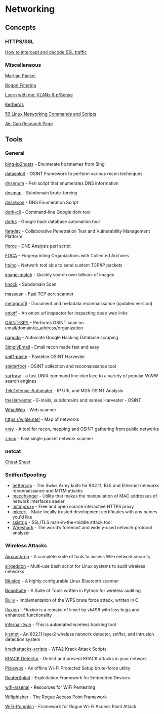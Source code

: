 # Networking

## Concepts

### HTTPS/SSL

[How to intercept and decode SSL traffic](https://drive.google.com/file/d/0B4k0iJfLtHaAS01BVDJDd0RpaW8/view)

### Miscellaneous

[Martian Packet](https://en.wikipedia.org/wiki/Martian_packet)

[Bogon Filtering](https://en.wikipedia.org/wiki/Bogon_filtering)

[Learn with me: VLANs & pfSense](https://www.youtube.com/watch?v=0_unEBSxqGY&feature=youtu.be)

[Kerberos](https://www.tarlogic.com/en/blog/how-kerberos-works/)

[59 Linux Networking Commands and Scripts](https://haydenjames.io/linux-networking-commands-scripts/)

[Air-Gap Research Page](https://cyber.bgu.ac.il/advanced-cyber/airgap)

## Tools

### General

[bing-ip2hosts](https://www.morningstarsecurity.com/research/bing-ip2hosts) - Enumerate hostnames from Bing

[datasploit](https://github.com/DataSploit/datasploit) - OSINT Framework to perform various recon techniques

[dnsenum](https://github.com/fwaeytens/dnsenum) - Perl script that enumerates DNS information

[dnsmap](https://code.google.com/archive/p/dnsmap/downloads) - Subdomain brute-forcing

[dnsrecon](https://github.com/darkoperator/dnsrecon) - DNS Enumeration Script

[dork-cli](https://github.com/jgor/dork-cli) - Command-line Google dork tool

[dorks](https://github.com/USSCltd/dorks) - Google hack database automation tool

[faraday](https://github.com/infobyte/faraday) - Collaborative Penetration Test and Vulnerability Management Platform

[fierce](http://git.kali.org/gitweb/?p=packages/fierce.git;a=summary) - DNS Analysis perl script

[FOCA](https://github.com/ElevenPaths/FOCA) - Fingerprinting Organizations with Collected Archives

[hping](https://github.com/antirez/hping) - Network tool able to send custom TCP/IP packets

[image-match](https://github.com/ascribe/image-match]) - Quickly search over billions of images

[knock](https://github.com/guelfoweb/knock) - Subdomain Scan

[masscan](https://github.com/robertdavidgraham/masscan) - Fast TCP port scanner

[metagoofil](https://github.com/opsdisk/metagoofil) - Document and metadata reconnaissance (updated version)

[onioff](https://github.com/k4m4/onioff) - An onion url inspector for inspecting deep web links

[OSINT-SPY](https://github.com/SharadKumar97/OSINT-SPY) - Performs OSINT scan on email/domain/ip_address/organization

[pagodo](https://github.com/opsdisk/pagodo) - Automate Google Hacking Database scraping

[SimplyEmail](https://github.com/SimplySecurity/SimplyEmail) - Email recon made fast and easy

[sniff-paste](https://github.com/needmorecowbell/sniff-paste) - Pastebin OSINT Harvester

[spiderfoot](https://www.spiderfoot.net) - OSINT collection and reconnaissance tool

[surfraw](https://github.com/kisom/surfraw) - a fast UNIX command line interface to a variety of popular WWW search engines

[TekDefense-Automater](https://github.com/1aN0rmus/TekDefense-Automater) - IP URL and MD5 OSINT Analysis

[theHarvester](https://github.com/laramies/theHarvester) - E-mails, subdomains and names Harvester - OSINT

[WhatWeb](https://github.com/urbanadventurer/WhatWeb) - Web scanner

https://wigle.net/ - Map of networks

[xray](https://github.com/evilsocket/xray) - A tool for recon, mapping and OSINT gathering from public networks

[zmap](https://github.com/zmap/zmap) - Fast single packet network scanner

### netcat

[Cheat Sheet](https://www.sans.org/security-resources/sec560/netcat_cheat_sheet_v1.pdf)

### Sniffer/Spoofing

- [bettercap](https://github.com/bettercap/bettercap) - The Swiss Army knife for 802.11, BLE and Ethernet networks reconnaissance and MITM attacks
- [macchanger](https://github.com/alobbs/macchanger) - Utility that makes the manipulation of MAC addresses of network interfaces easier
- [mitmproxy](https://mitmproxy.org) - Free and open source interactive HTTPS proxy
- [mkcert](https://github.com/FiloSottile/mkcert) - Make locally trusted development certificates with any names you'd like
- [sslstrip](https://moxie.org/software/sslstrip/) - SSL/TLS man-in-the-middle attack tool
- [Wireshark](https://www.wireshark.org) - The world’s foremost and widely-used network protocol analyzer

### Wireless Attacks

[Aircrack-ng](https://github.com/aircrack-ng/aircrack-ng) - A complete suite of tools to assess WiFi network security

[airgeddon](https://github.com/v1s1t0r1sh3r3/airgeddon) - Multi-use bash script for Linux systems to audit wireless networks

[Bluelog](https://github.com/MS3FGX/Bluelog) - A highly configurable Linux Bluetooth scanner

[BoopSuite](https://github.com/MisterBianco/BoopSuite) - A Suite of Tools written in Python for wireless auditing

[Bully](http://git.kali.org/gitweb/?p=packages/bully.git;a=summary) - Implementation of the WPS brute force attack, written in C

[fluxion](https://github.com/FluxionNetwork/fluxion) - Fluxion is a remake of linset by vk496 with less bugs and enhanced functionality

[infernal-twin](https://github.com/entropy1337/infernal-twin) - This is automated wireless hacking tool

[kismet](https://github.com/kismetwireless/kismet) - An 802.11 layer2 wireless network detector, sniffer, and intrusion detection system

[krackattacks-scripts](https://github.com/vanhoefm/krackattacks-scripts) - WPA2 Krack Attack Scripts

[KRACK Detector](https://github.com/securingsam/krackdetector) - Detect and prevent KRACK attacks in your network

[Pixiewps](https://github.com/wiire-a/pixiewps) - An offline Wi-Fi Protected Setup brute-force utility

[RouterSploit](https://github.com/threat9/routersploit) - Exploitation Framework for Embedded Devices

[wifi-arsenal](https://github.com/0x90/wifi-arsenal) - Resources for WiFi Pentesting

[Wifiphisher](https://github.com/wifiphisher/wifiphisher) - The Rogue Access Point Framework

[WiFi-Pumpkin](https://github.com/P0cL4bs/WiFi-Pumpkin) - Framework for Rogue Wi-Fi Access Point Attack
